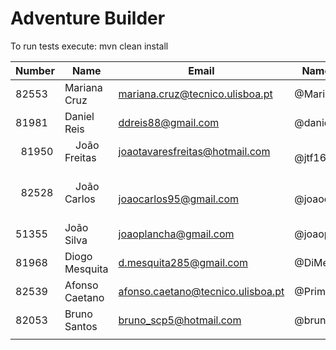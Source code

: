 # Adventure Builder

To run tests execute: mvn clean install

|   Number   |          Name           |            Email                       |   Name GitHub  | Module(s) |
| ---------- | ----------------------- | -------------------------------------- | ---------------| --------- |
|   82553    |     Mariana Cruz        | mariana.cruz@tecnico.ulisboa.pt        | @MarianaCruz   | Hotel     |
|   81981    |     Daniel Reis         | ddreis88@gmail.com                                 | @danielreis    | Hotel   |
|   81950    |     João Freitas        | joaotavaresfreitas@hotmail.com         | @jtf16         | Hotel     |
|   82528    |     João Carlos         | joaocarlos95@gmail.com                 | @joaocarlos95  | Bank      |
|   51355    |     João Silva          | joaoplancha@gmail.com                  | @joaoplancha   | Bank      |
|   81968    |     Diogo Mesquita      | d.mesquita285@gmail.com                | @DiMesq        | Bank      |
|   82539    |     Afonso Caetano      | afonso.caetano@tecnico.ulisboa.pt      | @PrimeAC       | Activity  |
|   82053    |     Bruno Santos        | bruno_scp5@hotmail.com                 | @brunoaosantos | Activity  |
|            |                         |                                        |                |           |
 
